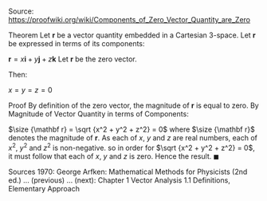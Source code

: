 # 

Source: https://proofwiki.org/wiki/Components_of_Zero_Vector_Quantity_are_Zero

Theorem
Let $\mathbf r$ be a vector quantity embedded in a Cartesian $3$-space.
Let $\mathbf r$ be expressed in terms of its components:

$\mathbf r = x \mathbf i + y \mathbf j + z \mathbf k$
Let $\mathbf r$ be the zero vector.

Then:

$x = y = z = 0$


Proof
By definition of the zero vector, the magnitude of $\mathbf r$ is equal to zero.
By Magnitude of Vector Quantity in terms of Components:

$\size {\mathbf r} = \sqrt {x^2 + y^2 + z^2} = 0$
where $\size {\mathbf r}$ denotes the magnitude of $\mathbf r$.
As each of $x$, $y$ and $z$ are real numbers, each of $x^2$, $y^2$ and $z^2$ is non-negative.
so in order for $\sqrt {x^2 + y^2 + z^2} = 0$, it must follow that each of $x$, $y$ and $z$ is zero.
Hence the result.
$\blacksquare$


Sources
1970: George Arfken: Mathematical Methods for Physicists (2nd ed.) ... (previous) ... (next): Chapter $1$ Vector Analysis $1.1$ Definitions, Elementary Approach




